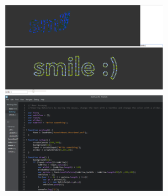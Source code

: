 ![alt text](https://github.com/MaorAssayag/JavaScript/blob/master/Steering_JS/screenshot/smile1.png)
![alt text](https://github.com/MaorAssayag/JavaScript/blob/master/Steering_JS/screenshot/smile.png)
![alt text](https://github.com/MaorAssayag/JavaScript/blob/master/Steering_JS/screenshot/example.png)
